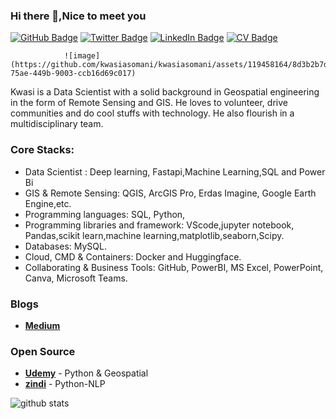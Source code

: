 ### Hi there 👋,Nice to meet you

[![GitHub Badge](https://img.shields.io/github/followers/kwasiasomani?style=social)](https://github.com/kwasiasomani)
[![Twitter Badge](https://img.shields.io/twitter/follow/Asomani18?style=social)](https://twitter.com/Asomani18)
[![LinkedIn Badge](https://img.shields.io/badge/My-LinkedIn-blue)](https://www.linkedin.com/in/kwasi-asomani-61574920b/)
[![CV Badge](https://img.shields.io/badge/My-CV-critical)](https://drive.google.com/file/d/1R7Lb2XF9i2GhxzwbwB_rIaQZ2qlamobA/view?usp=drivesdk)

                ![image](https://github.com/kwasiasomani/kwasiasomani/assets/119458164/8d3b2b7d-75ae-449b-9003-ccb16d69c017)
Kwasi is a Data Scientist with a solid background in Geospatial engineering in the form of Remote Sensing and GIS. He loves to volunteer, drive communities and do cool stuffs with technology. He also flourish in a multidisciplinary team. 

### Core Stacks:
 - Data Scientist : Deep learning, Fastapi,Machine Learning,SQL and Power Bi
- GIS & Remote Sensing: QGIS, ArcGIS Pro, Erdas Imagine, Google Earth Engine,etc.
- Programming languages: SQL, Python,
- Programming libraries and framework: VScode,jupyter notebook, Pandas,scikit learn,machine learning,matplotlib,seaborn,Scipy.
- Databases:  MySQL.
- Cloud, CMD & Containers:  Docker and Huggingface.
- Collaborating & Business Tools:  GitHub, PowerBI, MS Excel, PowerPoint, Canva, Microsoft Teams.


### Blogs

- [**Medium**](https://medium.com/@kwasiasomani85)


### Open Source 

- [**Udemy**](https://www.udemy.com/course/spatial-data-science-in-python/learn/lecture/23469410?start=0#overview) - Python & Geospatial
- [**zindi**](https://zindi.africa/competitions/to-vaccinate-or-not-to-vaccinate) - Python-NLP


![github stats](https://github-readme-stats.vercel.app/api?username=kwasiasomani&show_icons=true)


